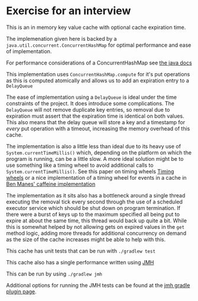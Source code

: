 # Exercise for an interview

This is an in memory key value cache with optional cache expiration time.

The implemenation given here is backed by a
`java.util.concurrent.ConcurrentHashMap` for optimal performance and ease of
implementation.

For performance considerations of a ConcurrentHashMap see
[the java docs](https://docs.oracle.com/javase/8/docs/api/java/util/concurrent/ConcurrentHashMap.html)


This implementation uses `ConcurrentHashMap.compute` for it's put operations as
this is computed atomically and allows us to add an expiration entry to a
`DelayQueue`

The ease of implementation using a `DelayQueue` is ideal under the time constraints
of the project. It does introduce some complications. The `DelayQueue` will
not remove duplicate key entries, so removal due to expiration must assert that
the expiration time is identical on both values. This also means that the delay
queue will store a key and a timestamp for _every_ put operation with a timeout,
increasing the memory overhead of this cache.

The implementation is also a little less than ideal due to its heavy use of
`System.currentTimeMillis()` which, depending on the platform on which the
program is running, can be a little slow. A more ideal solution might be to
use something like a timing wheel to avoid additional calls to
`System.currentTimeMillis()`. See this paper on timing wheels
[Timing wheels](http://www.cs.columbia.edu/~nahum/w6998/papers/ton97-timing-wheels.pdf)
or a nice implementation of a timing wheel for events in a cache in [Ben Manes'
caffeine implementation](https://github.com/ben-manes/caffeine/blob/master/caffeine/src/main/java/com/github/benmanes/caffeine/cache/TimerWheel.java)


The implementation as it sits also has a bottleneck around a single thread
executing the removal tick every second through the use of a scheduled
executor service which should be shut down on program termination. If there
were a burst of keys up to the maximum specified all being put to expire
at about the same time, this thread would back up quite a bit. While this is
somewhat helped by not allowing gets on expired values in the `get` method
logic, adding more threads for additional concurrency on demand as the size of
the cache increases might be able to help with this.


This cache has unit tests that can be run with `./gradlew test`

This cache also has a single performance written using
[JMH](https://openjdk.java.net/projects/code-tools/jmh/)

This can be run by using `./gradlew jmh`

Additional options for running the JMH tests can be found at the
[jmh gradle plugin page](https://github.com/melix/jmh-gradle-plugin).
